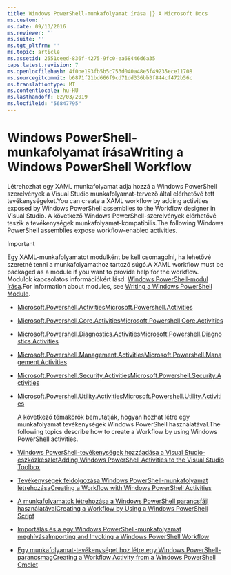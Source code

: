 ```yaml
---
title: Windows PowerShell-munkafolyamat írása |} A Microsoft Docs
ms.custom: ''
ms.date: 09/13/2016
ms.reviewer: ''
ms.suite: ''
ms.tgt_pltfrm: ''
ms.topic: article
ms.assetid: 2551ceed-836f-4275-9fc0-ea68446d6a35
caps.latest.revision: 7
ms.openlocfilehash: 4f0be193fb5b5c753d040a48e5f49235ece11708
ms.sourcegitcommit: b6871f21bd666f9cd71dd336bb3f844cf472b56c
ms.translationtype: MT
ms.contentlocale: hu-HU
ms.lasthandoff: 02/03/2019
ms.locfileid: "56847795"
---
```

# <a name="writing-a-windows-powershell-workflow"></a><span data-ttu-id="17ea7-102">Windows PowerShell-munkafolyamat írása</span><span class="sxs-lookup"><span data-stu-id="17ea7-102">Writing a Windows PowerShell Workflow</span></span>

<span data-ttu-id="17ea7-103">Létrehozhat egy XAML munkafolyamat adja hozzá a Windows PowerShell szerelvények a Visual Studio munkafolyamat-tervező által elérhetővé tett tevékenységeket.</span><span class="sxs-lookup"><span data-stu-id="17ea7-103">You can create a XAML workflow by adding activities exposed by Windows PowerShell assemblies to the Workflow designer in Visual Studio.</span></span> <span data-ttu-id="17ea7-104">A következő Windows PowerShell-szerelvények elérhetővé teszik a tevékenységek munkafolyamat-kompatibilis.</span><span class="sxs-lookup"><span data-stu-id="17ea7-104">The following Windows PowerShell assemblies expose workflow-enabled activities.</span></span>

> [!IMPORTANT]
> <span data-ttu-id="17ea7-105">Egy XAML-munkafolyamatot modulként be kell csomagolni, ha lehetővé szeretné tenni a munkafolyamathoz tartozó súgó.</span><span class="sxs-lookup"><span data-stu-id="17ea7-105">A XAML workflow must be packaged as a module if you want to provide help for the workflow.</span></span> <span data-ttu-id="17ea7-106">Modulok kapcsolatos információkért lásd: [Windows PowerShell-modul írása](../module/writing-a-windows-powershell-module.md).</span><span class="sxs-lookup"><span data-stu-id="17ea7-106">For information about modules, see [Writing a Windows PowerShell Module](../module/writing-a-windows-powershell-module.md).</span></span>

- [<span data-ttu-id="17ea7-107">Microsoft.Powershell.Activities</span><span class="sxs-lookup"><span data-stu-id="17ea7-107">Microsoft.Powershell.Activities</span></span>](/dotnet/api/Microsoft.PowerShell.Activities)

- [<span data-ttu-id="17ea7-108">Microsoft.Powershell.Core.Activities</span><span class="sxs-lookup"><span data-stu-id="17ea7-108">Microsoft.Powershell.Core.Activities</span></span>](/dotnet/api/Microsoft.PowerShell.Core.Activities)

- [<span data-ttu-id="17ea7-109">Microsoft.Powershell.Diagnostics.Activities</span><span class="sxs-lookup"><span data-stu-id="17ea7-109">Microsoft.Powershell.Diagnostics.Activities</span></span>](/dotnet/api/Microsoft.PowerShell.Diagnostics.Activities)

- [<span data-ttu-id="17ea7-110">Microsoft.Powershell.Management.Activities</span><span class="sxs-lookup"><span data-stu-id="17ea7-110">Microsoft.Powershell.Management.Activities</span></span>](/dotnet/api/Microsoft.PowerShell.Management.Activities)

- [<span data-ttu-id="17ea7-111">Microsoft.Powershell.Security.Activities</span><span class="sxs-lookup"><span data-stu-id="17ea7-111">Microsoft.Powershell.Security.Activities</span></span>](/dotnet/api/Microsoft.PowerShell.Security.Activities)

- [<span data-ttu-id="17ea7-112">Microsoft.Powershell.Utility.Activities</span><span class="sxs-lookup"><span data-stu-id="17ea7-112">Microsoft.Powershell.Utility.Activities</span></span>](/dotnet/api/Microsoft.PowerShell.Utility.Activities)

  <span data-ttu-id="17ea7-113">A következő témakörök bemutatják, hogyan hozhat létre egy munkafolyamat tevékenységek Windows PowerShell használatával.</span><span class="sxs-lookup"><span data-stu-id="17ea7-113">The following topics describe how to create a Workflow by using Windows PowerShell activities.</span></span>

- [<span data-ttu-id="17ea7-114">Windows PowerShell-tevékenységek hozzáadása a Visual Studio-eszközkészlet</span><span class="sxs-lookup"><span data-stu-id="17ea7-114">Adding Windows PowerShell Activities to the Visual Studio Toolbox</span></span>](./adding-windows-powershell-activities-to-the-visual-studio-toolbox.md)

- [<span data-ttu-id="17ea7-115">Tevékenységek feldolgozása Windows PowerShell-munkafolyamat létrehozása</span><span class="sxs-lookup"><span data-stu-id="17ea7-115">Creating a Workflow with Windows PowerShell Activities</span></span>](./creating-a-workflow-with-windows-powershell-activities.md)

- [<span data-ttu-id="17ea7-116">A munkafolyamatok létrehozása a Windows PowerShell parancsfájl használatával</span><span class="sxs-lookup"><span data-stu-id="17ea7-116">Creating a Workflow by Using a Windows PowerShell Script</span></span>](./creating-a-workflow-by-using-a-windows-powershell-script.md)

- [<span data-ttu-id="17ea7-117">Importálás és a egy Windows PowerShell-munkafolyamat meghívása</span><span class="sxs-lookup"><span data-stu-id="17ea7-117">Importing and Invoking a Windows PowerShell Workflow</span></span>](./importing-and-invoking-a-windows-powershell-workflow.md)

- [<span data-ttu-id="17ea7-118">Egy munkafolyamat-tevékenységet hoz létre egy Windows PowerShell-parancsmag</span><span class="sxs-lookup"><span data-stu-id="17ea7-118">Creating a Workflow Activity from a Windows PowerShell Cmdlet</span></span>](./creating-a-workflow-activity-from-a-windows-powershell-cmdlet.md)